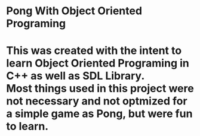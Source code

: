 <h1 style="font-weight: bold;">Pong With Object Oriented Programing<h1>

<p>This was created with the intent to learn Object Oriented Programing in C++ as well as SDL Library.<br>
Most things used in this project were not necessary and not optmized for a simple game as Pong, but were fun to learn.<p>
